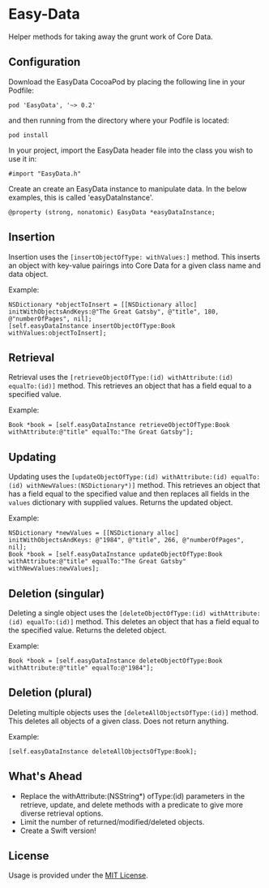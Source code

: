 Easy-Data
=========

Helper methods for taking away the grunt work of Core Data.

## Configuration

Download the EasyData CocoaPod by placing the following line in your Podfile:

```pod 'EasyData', '~> 0.2'```

and then running from the directory where your Podfile is located:

```pod install```

In your project, import the EasyData header file into the class you wish to use it in:

```#import "EasyData.h"```

Create an create an EasyData instance to manipulate data. In the below examples, this is called 'easyDataInstance'.

```@property (strong, nonatomic) EasyData *easyDataInstance;```

## Insertion

Insertion uses the ```[insertObjectOfType: withValues:]``` method. This inserts an object with key-value pairings into Core Data for a given class name and data object.

Example:

```    
NSDictionary *objectToInsert = [[NSDictionary alloc] initWithObjectsAndKeys:@"The Great Gatsby", @"title", 180, @"numberOfPages", nil];
[self.easyDataInstance insertObjectOfType:Book withValues:objectToInsert];
```

## Retrieval

Retrieval uses the ```[retrieveObjectOfType:(id) withAttribute:(id) equalTo:(id)]``` method. This retrieves an object that has a field equal to a specified value.

Example:

```Book *book = [self.easyDataInstance retrieveObjectOfType:Book withAttribute:@"title" equalTo:"The Great Gatsby"];```

## Updating

Updating uses the ```[updateObjectOfType:(id) withAttribute:(id) equalTo:(id) withNewValues:(NSDictionary*)]``` method. This retrieves an object that has a field equal to the specified value and then replaces all fields in the ```values``` dictionary with supplied values. Returns the updated object.

Example:

```
NSDictionary *newValues = [[NSDictionary alloc] initWithObjectsAndKeys: @"1984", @"title", 266, @"numberOfPages", nil];
Book *book = [self.easyDataInstance updateObjectOfType:Book withAttribute:@"title" equalTo:"The Great Gatsby" withNewValues:newValues];
```

## Deletion (singular)

Deleting a single object uses the ```[deleteObjectOfType:(id) withAttribute:(id) equalTo:(id)]``` method. This deletes an object that has a field equal to the specified value. Returns the deleted object.

Example:

```Book *book = [self.easyDataInstance deleteObjectOfType:Book withAttribute:@"title" equalTo:@"1984"];```

## Deletion (plural)

Deleting multiple objects uses the ```[deleteAllObjectsOfType:(id)]``` method. This deletes all objects of a given class. Does not return anything.

Example:

```[self.easyDataInstance deleteAllObjectsOfType:Book]; ```

## What's Ahead

 - Replace the withAttribute:(NSString*) ofType:(id) parameters in the retrieve, update, and delete methods with a predicate to give more diverse retrieval options. 
 - Limit the number of returned/modified/deleted objects.
 - Create a Swift version!

## License

Usage is provided under the [MIT License](http://opensource.org/licenses/MIT).
